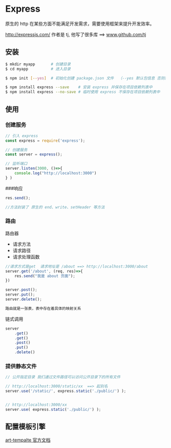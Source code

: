 # Express

原生的 http 在某些方面不能满足开发需求，需要使用框架来提升开发效率。

<http://expressjs.com/> 作者是 tj, 他写了很多库 ==> www.github.com/tj



## 安装

```bash
$ mkdir myapp		# 创建目录
$ cd myapp			# 进入目录

$ npm init [--yes]	# 初始化创建 package.json 文件  （--yes 默认包信息 否则需要填写）

$ npm install express --save	# 安装 express 并保存在项目依赖列表中
$ npm install express --no-save	# 临时使用 express 不保存在项目依赖列表中
```



## 使用

### 创建服务

```javascript
// 引入 express
const express = require('express');

// 创建服务
const server = express();

// 监听端口
server.listen(3000, ()=>{
    console.log("http://localhost:3000")
} )
```



###响应

```javascript
res.send();

//方法封装了 原生的 end、write、setHeader 等方法
```



### 路由

路由器

+ 请求方法
+ 请求路径
+ 请求处理函数



```javascript
//请求方式是get  请求地址是 /about ==> http://localhost:3000/about
server.get('/about', (req, res)=>{
    res.send("我是 about 页面");
})

server.post();
server.put();
server.delete();
```



```javascript
路由就是一张表，表中存在着具体的映射关系
```



链式调用

```javascript
server
	.get()
	.get()
	.post()
	.put()
	.delete()
```



### 提供静态文件

```javascript
// 公开指定目录 我们通过文件路径可以访问公开目录下的所有文件

// http://localhost:3000/static/xx  ==> 起别名
server.use('/static/', express.static('./public/') );


// http://localhost:3000/xx
server.use( express.static('./public/') );


```



## 配置模板引擎

[art-tempalte 官方文档](http://aui.github.io/art-template/zh-cn/)